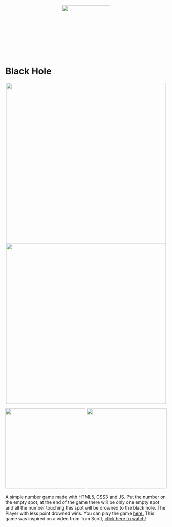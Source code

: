 <p align="center">
  <img src="https://i.imgur.com/PhPwrQA.png" width="150px" height="auto" />
</p>
<h1>Black Hole</h1>
<p align="center" >
  <img src="https://i.imgur.com/mBrtVWx.png" width="500px" height="auto" />
  <br />
  <img src="https://i.imgur.com/o8iMiLl.png" width="500px" height="auto" />
</p>
<p align="center" >
  <img src="https://i.imgur.com/Ojv26Lq.png" width="250px" height="auto" />
  <img src="https://i.imgur.com/eqofg2u.png" width="250px" height="auto" />
</p>
<p>
  A simple number game made with HTML5, CSS3 and JS.
  Put the number on the empty spot, at the end of the game there will be only one empty spot and all the number touching this spot will be drowned to the black hole. The Player with less point drowned wins.
  You can play the game <a href="https://douglas-42.github.io/black-hole-game/">here.</a>
  This game was inspired on a video from Tom Scott, <a href="https://www.youtube.com/watch?v=zMLE7a3faI4&list=PLBgNyM3aFX4reUjv-AMJatDDvp8cQwdWF&index=3">click here to watch!</a>
</p>
